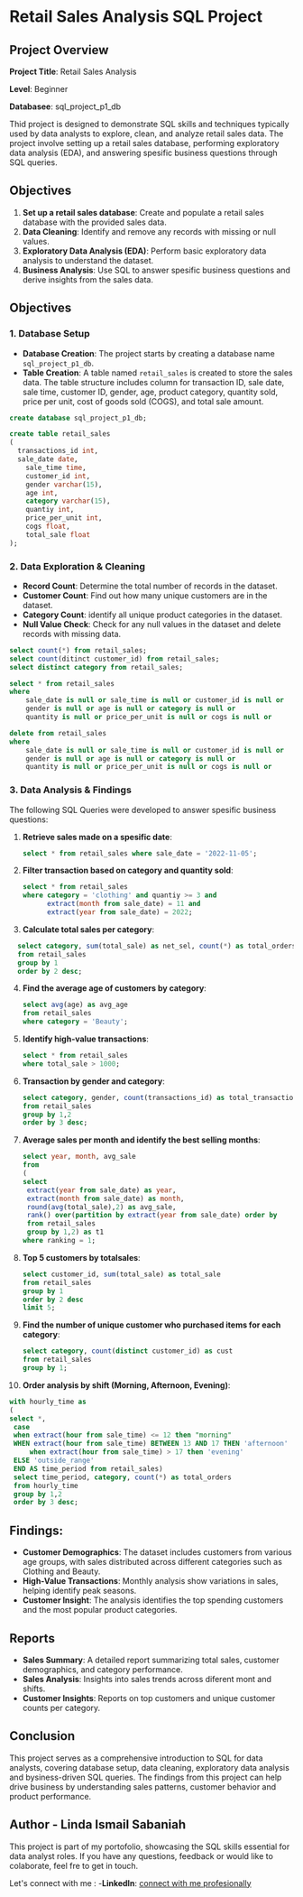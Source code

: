 # Retail Sales Analysis SQL Project

## Project Overview

**Project Title**: Retail Sales Analysis

**Level**: Beginner

**Databasee**: sql_project_p1_db

Thid project is designed to demonstrate SQL skills and techniques typically used by data analysts to explore, clean, and analyze retail sales data. The project involve setting up a retail sales database, performing exploratory data analysis (EDA), and answering spesific business questions through SQL queries.

## Objectives

1. **Set up a retail sales database**: Create and populate a retail sales database with the provided sales data.
2. **Data Cleaning**: Identify and remove any records with missing or null values.
3. **Exploratory Data Analysis (EDA)**: Perform basic exploratory data analysis to understand the dataset.
4. **Business Analysis**: Use SQL to answer spesific business questions and derive insights from  the sales data.

## Objectives

### 1. Database Setup

- **Database Creation**: The project starts by creating a database name `sql_project_p1_db`.
- **Table Creation**: A table named `retail_sales` is created to store the sales data. The table structure includes column for transaction ID, sale date, sale time, customer ID, gender, age, product category, quantity sold, price per unit, cost of goods sold (COGS), and total sale amount.

```sql
create database sql_project_p1_db;

create table retail_sales
(
  transactions_id int,
  sale_date date,
	sale_time time,
	customer_id int,
	gender varchar(15),
	age int,
	category varchar(15),
	quantiy int,
	price_per_unit int,
	cogs float,
	total_sale float
);
```

### 2. Data Exploration & Cleaning

- **Record Count**: Determine the total number of records in the dataset.
- **Customer Count**: Find out how many unique customers are in the dataset.
- **Category Count**: identify all unique product categories in the dataset.
- **Null Value Check**: Check for any null values  in the dataset and delete records with missing data.

```sql
select count(*) from retail_sales;
select count(ditinct customer_id) from retail_sales;
select distinct category from retail_sales;

select * from retail_sales
where 
	sale_date is null or sale_time is null or customer_id is null or
	gender is null or age is null or category is null or
  	quantity is null or price_per_unit is null or cogs is null or 		total_sale is null;

delete from retail_sales
where
	sale_date is null or sale_time is null or customer_id is null or
	gender is null or age is null or category is null or
	quantity is null or price_per_unit is null or cogs is null or 		total_sale is null;
```

### 3. Data Analysis & Findings

The following SQL Queries were developed to answer spesific business questions:

1. **Retrieve sales made on a spesific date**:
   ```sql
   select * from retail_sales where sale_date = '2022-11-05';
   ```
   
2. **Filter transaction based on category and quantity sold**:
   ```sql 
   select * from retail_sales
   where category = 'clothing' and quantiy >= 3 and
         extract(month from sale_date) = 11 and
         extract(year from sale_date) = 2022;
   ```
   
3. **Calculate total sales per category**:
```sql
  select category, sum(total_sale) as net_sel, count(*) as total_orders
  from retail_sales
  group by 1 
  order by 2 desc;
```

4. **Find the average age of customers by category**:
   ```sql
   select avg(age) as avg_age
   from retail_sales
   where category = 'Beauty';
   ```

5. **Identify high-value transactions**:
   ```sql
   select * from retail_sales
   where total_sale > 1000;
   ```

6. **Transaction by gender and category**:
   ```sql
   select category, gender, count(transactions_id) as total_transaction
   from retail_sales
   group by 1,2
   order by 3 desc;
   ```

7. **Average sales per month and identify the best selling months**:
   ```sql
   select year, month, avg_sale
   from
   (
   select
   	extract(year from sale_date) as year,
   	extract(month from sale_date) as month,
   	round(avg(total_sale),2) as avg_sale,
	rank() over(partition by extract(year from sale_date) order by 		round(avg(total_sale),2) desc) as ranking
	from retail_sales
	group by 1,2) as t1
   where ranking = 1;
   ```

8. **Top 5 customers by totalsales**:
   ```sql
   select customer_id, sum(total_sale) as total_sale
   from retail_sales
   group by 1
   order by 2 desc
   limit 5;
   ```

9. **Find the number of unique customer who purchased items for each category**:
   ```sql
   select category, count(distinct customer_id) as cust
   from retail_sales
   group by 1;
   ```

10. **Order analysis by shift (Morning, Afternoon, Evening)**:
   ```sql
   with hourly_time as
   (
   select *,
	case
	when extract(hour from sale_time) <= 12 then "morning"
   	WHEN extract(hour from sale_time) BETWEEN 13 AND 17 THEN 'afternoon'
    	when extract(hour from sale_time) > 17 then 'evening'
	ELSE 'outside_range'
   	END AS time_period from retail_sales)
    select time_period, category, count(*) as total_orders
    from hourly_time
    group by 1,2
    order by 3 desc;
   ```

## Findings:

- **Customer Demographics**: The dataset includes customers from various age groups, with sales distributed across different categories such as Clothing and Beauty.
- **High-Value Transactions**: Monthly analysis show variations in sales, helping identify peak seasons.
- **Customer Insight**: The analysis identifies the top spending customers and the most popular product categories.

## Reports

- **Sales Summary**: A detailed report summarizing total sales, customer demographics, and category performance.
- **Sales Analysis**: Insights into sales trends across diferent mont and shifts.
- **Customer Insights**: Reports on top customers and unique customer counts per category.

## Conclusion

This project serves as a comprehensive introduction to SQL for data analysts, covering database setup, data cleaning, exploratory data analysis and bysiness-driven SQL queries. The findings from this project can help drive business by understanding sales patterns, customer behavior and product performance.

## Author - Linda Ismail Sabaniah

This project is part of my portofolio, showcasing the SQL skills essential for data analyst roles. If you have any questions, feedback or would like to colaborate, feel fre to get in touch.

Let's connect with me :
-**LinkedIn**: [connect with me profesionally](https://www.linkedin.com/in/lindasabaniah)




